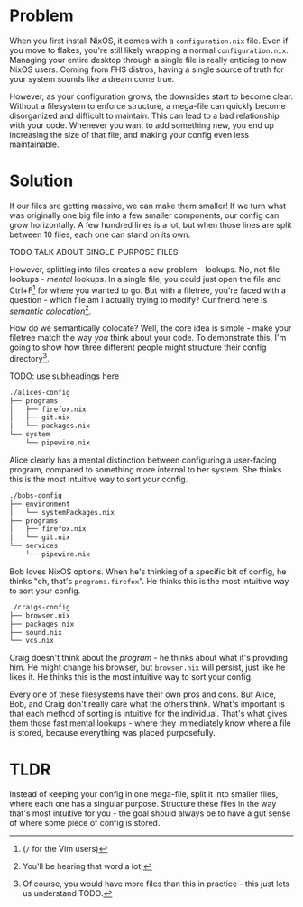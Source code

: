 # Problem

When you first install NixOS, it comes with a `configuration.nix` file. Even if
you move to flakes, you're still likely wrapping a normal `configuration.nix`.
Managing your entire desktop through a single file is really enticing to new NixOS
users. Coming from FHS distros, having a single source of truth for your system
sounds like a dream come true.

However, as your configuration grows, the downsides start to become clear.
Without a filesystem to enforce structure, a mega-file can quickly become
disorganized and difficult to maintain. This can lead to a bad relationship with
your code. Whenever you want to add something new, you end up increasing the
size of that file, and making your config even less maintainable.

# Solution

If our files are getting massive, we can make them smaller! If we turn what was
originally one big file into a few smaller components, our config can grow
horizontally. A few hundred lines is a lot, but when those lines are split
between 10 files, each one can stand on its own.

TODO TALK ABOUT SINGLE-PURPOSE FILES

However, splitting into files creates a new problem - lookups. No, not file
lookups - *mental* lookups. In a single file, you could just open the file and
Ctrl+F[^1] for where you wanted to go. But with a filetree, you're faced with a
question - which file am I actually trying to modify? Our friend here is
*semantic colocation*[^2].

How do we semantically colocate? Well, the core idea is simple - make your
filetree match the way *you* think about your code. To demonstrate this, I'm
going to show how three different people might structure their
config directory[^3].

TODO: use subheadings here

```sh
./alices-config
├── programs
│   ├── firefox.nix
│   ├── git.nix
│   └── packages.nix
└── system
    └── pipewire.nix
```
Alice clearly has a mental distinction between configuring a user-facing
program, compared to something more internal to her system. She thinks this is
the most intuitive way to sort your config.

```sh
./bobs-config
├── environment
│   └── systemPackages.nix
├── programs
│   ├── firefox.nix
│   └── git.nix
└── services
    └── pipewire.nix
```
Bob loves NixOS options. When he's thinking of a specific bit of config, he
thinks "oh, that's `programs.firefox`". He thinks this is the most intuitive way
to sort your config.

```sh
./craigs-config
├── browser.nix
├── packages.nix
├── sound.nix
└── vcs.nix
```
Craig doesn't think about the *program* - he thinks about what it's providing
him. He might change his browser, but `browser.nix` will persist, just like he
likes it. He thinks this is the most intuitive way to sort your config.

Every one of these filesystems have their own pros and cons. But Alice, Bob, and
Craig don't really care what the others think. What's important is that each
method of sorting is intuitive for the individual. That's what gives them those
fast mental lookups - where they immediately know where a file is stored,
because everything was placed purposefully.

# TLDR

Instead of keeping your config in one mega-file, split it into smaller files,
where each one has a singular purpose. Structure these files in the way that's
most intuitive for you - the goal should always be to have a gut sense of where
some piece of config is stored.

[^1]: (`/` for the Vim users)

[^2]: You'll be hearing that word a lot.

[^3]: Of course, you would have more files than this in practice - this just
lets us understand TODO.
